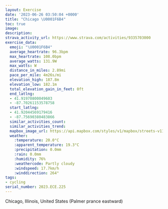 ```yaml
---
layout: Exercise
date: '2023-06-26 03:50:04 +0000'
title: "Chicago \U0001F6B4"
toc: true
image:
description:
strava_activity_url: https://www.strava.com/activities/9335703000
exercise_data:
  emoji: "\U0001F6B4"
  average_heartrate: 96.3bpm
  max_heartrate: 108.0bpm
  average_watts: 131.9W
  max_watts: W
  distance_in_miles: 2.89mi
  pace_per_mile: 4m26s/mi
  elevation_high: 187.8m
  elevation_low: 182.1m
  total_elevation_gain_in_feet: 0ft
  end_latlng:
  - 41.91970800049603
  - -87.70261153578758
  start_latlng:
  - 41.92044569179416
  - -87.75690380483866
  similar_activities_count:
  similar_activities_trend:
  mapbox_image_url: https://api.mapbox.com/styles/v1/mapbox/streets-v11/static/path-5+787af2-1.0(%7Dqz~FtprvOKm%60%40%40kBGcA%40eEEmBDkB%3FwBGsG%40iBCaCCuLEyC%3FgCBcACwC%3FeCCaDBcBF_%40GyKA%5BIi%40Ac%40O%7Do%40K%7BTEuABaCK%7DR%3FgFGoQ%3F%7BJE%7BC%40%7BAE_N%3FuADc%40HQZUPUNg%40D_%40McRB%7BF),pin-s-s+e5b22e(-87.75451,41.92047),pin-s-f+89ae00(-87.70271999999999,41.92064999999999)/auto/800x800?access_token=pk.eyJ1Ijoiam9zaGJlY2ttYW4iLCJhIjoiY205eWR2aDd1MWZ6djJrbXc4a3M0bWZleiJ9.XiG9OWkNcZk2QzjJbxLB4A
  weather:
    :temperature: 20.0°C
    :apparent_temperature: 19.3°C
    :precipitation: 0.0mm
    :rain: 0.0mm
    :humidity: 76%
    :weathercode: Partly cloudy
    :windspeed: 17.7km/h
    :winddirection: 264°
tags:
- cycling
serial_number: 2023.ECE.225
---
```

Chicago, Illinois, United States (Palmer prance eastward)
